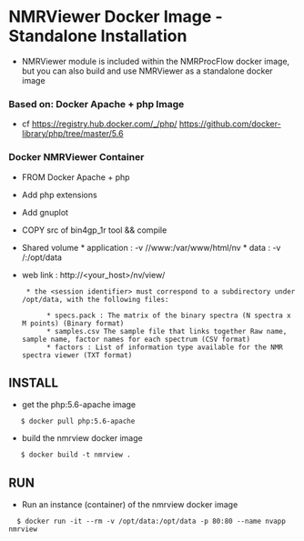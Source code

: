 # NMRViewer Docker Image - Standalone Installation 

   * NMRViewer module is included within the NMRProcFlow docker image, but you can also build and use NMRViewer as a standalone docker image

### Based on: Docker Apache + php Image
   * cf https://registry.hub.docker.com/_/php/
        https://github.com/docker-library/php/tree/master/5.6

### Docker NMRViewer Container

   * FROM Docker Apache + php
   * Add php extensions
   * Add gnuplot
   * COPY src of bin4gp_1r tool && compile
   * Shared volume
          * application  : -v /<mrviewer path>/www:/var/www/html/nv
          * data         : -v /<data root path>:/opt/data
   * web link : http://<your_host>/nv/view/<session identifier>

          * the <session identifier> must correspond to a subdirectory under /opt/data, with the following files:

               * specs.pack : The matrix of the binary spectra (N spectra x M points) (Binary format)
               * samples.csv The sample file that links together Raw name, sample name, factor names for each spectrum (CSV format)
               * factors : List of information type available for the NMR spectra viewer (TXT format)


##  INSTALL

* get the php:5.6-apache image

```
   $ docker pull php:5.6-apache
```

* build the nmrview docker image

```
   $ docker build -t nmrview .
```

##  RUN

* Run an instance (container) of the nmrview docker image

```
  $ docker run -it --rm -v /opt/data:/opt/data -p 80:80 --name nvapp nmrview
```



